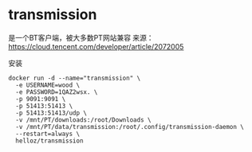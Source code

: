 # transmission
是一个BT客户端，被大多数PT网站兼容
来源：https://cloud.tencent.com/developer/article/2072005

安装
```shell
docker run -d --name="transmission" \
  -e USERNAME=wood \
  -e PASSWORD=1QAZ2wsx. \
  -p 9091:9091 \
  -p 51413:51413 \
  -p 51413:51413/udp \
  -v /mnt/PT/downloads:/root/Downloads \
  -v /mnt/PT/data/transmission:/root/.config/transmission-daemon \
  --restart=always \
  helloz/transmission
  ```
